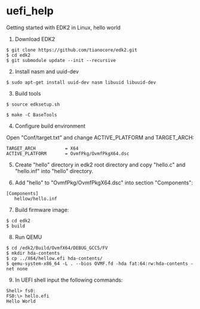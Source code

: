 # uefi_help
Getting started with EDK2 in Linux, hello world


1) Download EDK2
```
$ git clone https://github.com/tianocore/edk2.git
$ cd edk2
$ git submodule update --init --recursive
```
2) Install nasm and uuid-dev
```
$ sudo apt-get install uuid-dev nasm libuuid libuuid-dev
```
3) Build tools
```
$ source edksetup.sh

$ make -C BaseTools
```
4) Configure build environment

Open "Conf/target.txt" and change ACTIVE_PLATFORM and TARGET_ARCH:
```
TARGET_ARCH           = X64
ACTIVE_PLATFORM       = OvmfPkg/OvmfPkgX64.dsc
```
5) Create "hello" directory in edk2 root directory and copy "hello.c" and "hello.inf" into "hello" directory.

6) Add "hello" to "OvmfPkg/OvmfPkgX64.dsc" into section "Components":
```
[Components]                                                                                                           
   hellow/hello.inf
```

7) Build firmware image:
```
$ cd edk2
$ build
```
8) Run QEMU
```
$ cd /edk2/Build/OvmfX64/DEBUG_GCC5/FV
$ mkdir hda-contents
$ cp ../X64/hellow.efi hda-contents/
$ qemu-system-x86_64 -L . --bios OVMF.fd -hda fat:64:rw:hda-contents -net none
```
9) In UEFI shell input the following commands:
```
Shell> fs0:
FS0:\> hello.efi
Hello World
```



